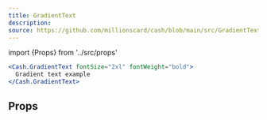 ```yaml
---
title: GradientText
description:
source: https://github.com/millionscard/cash/blob/main/src/GradientText.js
---
```


import {Props} from '../src/props'

```jsx
<Cash.GradientText fontSize="2xl" fontWeight="bold">
  Gradient text example
</Cash.GradientText>
```

## Props

<Props of="GradientText" />
